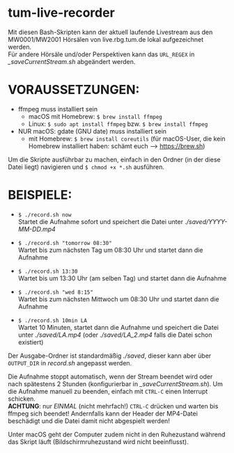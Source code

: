 # tum-live-recorder
Mit diesen Bash-Skripten kann der aktuell laufende Livestream aus den MW0001/MW2001 Hörsälen von live.rbg.tum.de lokal aufgezeichnet werden.    
Für andere Hörsäle und/oder Perspektiven kann das `URL_REGEX` in _\_saveCurrentStream.sh_ abgeändert werden.


# VORAUSSETZUNGEN:
- ffmpeg muss installiert sein
  - macOS mit Homebrew:  `$ brew install ffmpeg`
  - Linux:               `$ sudo apt install ffmpeg` bzw. `$ brew install ffmpeg`
- NUR macOS: gdate (GNU date) muss installiert sein
  - mit Homebrew:        `$ brew install coreutils`
(für macOS-User, die kein Homebrew installiert haben: schämt euch —> https://brew.sh)

Um die Skripte ausführbar zu machen, einfach in den Ordner (in der diese Datei liegt) navigieren und `$ chmod +x *.sh`
ausführen.


# BEISPIELE:
- `$ ./record.sh now`    
  Startet die Aufnahme sofort und speichert die Datei unter _./saved/YYYY-MM-DD.mp4_

- `$ ./record.sh "tomorrow 08:30"`    
  Wartet bis zum nächsten Tag um 08:30 Uhr und startet dann die Aufnahme

- `$ ./record.sh 13:30`    
  Wartet bis um 13:30 Uhr (am selben Tag) und startet dann die Aufnahme

- `$ ./record.sh "wed 8:15"`    
  Wartet bis zum nächsten Mittwoch um 08:30 Uhr und startet dann die Aufnahme

- `$ ./record.sh 10min LA`    
  Wartet 10 Minuten, startet dann die Aufnahme und speichert die Datei unter _./saved/LA.mp4_ (oder _./saved/LA_2.mp4_ falls die Datei schon existiert)


Der Ausgabe-Ordner ist standardmäßig _./saved_, dieser kann aber über `OUTPUT_DIR` in _record.sh_ angepasst werden.

Die Aufnahme stoppt automatisch, wenn der Stream beendet wird oder nach spätestens 2 Stunden (konfigurierbar in _\_saveCurrentStream.sh_).
Um die Aufnahme manuell zu beenden, einfach mit `CTRL-C` einen Interrupt schicken.   
**ACHTUNG**: nur _EINMAL_ (nicht mehrfach!) `CTRL-C` drücken und warten bis ffmpeg sich beendet! Andernfalls kann der Header der MP4-Datei beschädigt und die Datei damit nicht abgespielt werden!

Unter macOS geht der Computer zudem nicht in den Ruhezustand während das Skript läuft (Bildschirmruhezustand wird nicht beeinflusst).
